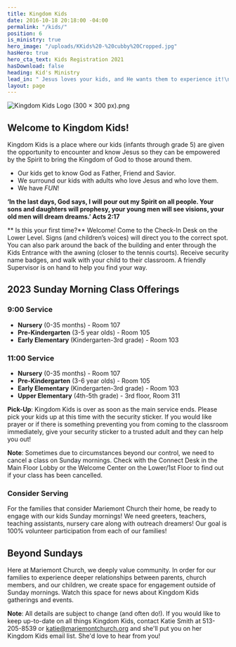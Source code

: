```yaml
---
title: Kingdom Kids
date: 2016-10-18 20:18:00 -04:00
permalink: "/kids/"
position: 6
is_ministry: true
hero_image: "/uploads/KKids%20-%20cubby%20Cropped.jpg"
hasHero: true
hero_cta_text: Kids Registration 2021
hasDownload: false
heading: Kid's Ministry
lead_in: " Jesus loves your kids, and He wants them to experience it!\n"
layout: page
---
```


![Kingdom Kids Logo (300 × 300 px).png](/uploads/Kingdom%20Kids%20Logo%20(300%20%C3%97%20300%20px).png)
## Welcome to Kingdom Kids!

Kingdom Kids is a place where our kids (infants through grade 5) are given the opportunity to encounter and know Jesus so they can be empowered by the Spirit to bring the Kingdom of God to those around them.

* Our kids get to know God as Father, Friend and Savior.
* We surround our kids with adults who love Jesus and who love them.
* We have *FUN*!

**‘In the last days, God says, I will pour out my Spirit on all people. Your sons and daughters will prophesy, your young men will see visions, your old men will dream dreams.’ Acts 2:17**

** Is this your first time?**
Welcome! Come to the Check-In Desk on the Lower Level. Signs (and children’s voices) will direct you to the correct spot. You can also park around the back of the building and enter through the Kids Entrance with the awning (closer to the tennis courts). Receive security name badges, and walk with your child to their classroom. A friendly Supervisor is on hand to help you find your way.

## 2023 Sunday Morning Class Offerings


### **9:00 Service** 
* **Nursery** (0-35 months) - Room 107
* **Pre-Kindergarten** (3-5 year olds) - Room 105
* **Early Elementary** (Kindergarten-3rd grade) - Room 103




### **11:00 Service**
* **Nursery** (0-35 months) - Room 107
* **Pre-Kindergarten** (3-6 year olds) - Room 105
* **Early Elementary** (Kindergarten-3rd grade) - Room 103
* **Upper Elementary** (4th-5th grade) - 3rd floor, Room 311



**Pick-Up**: Kingdom Kids is over as soon as the main service ends. Please pick your kids up at this time with the security sticker. If you would like prayer or if there is something preventing you from coming to the classroom immediately, give your security sticker to a trusted adult and they can help you out! 

**Note**: Sometimes due to circumstances beyond our control, we need to cancel a class on Sunday mornings.  Check with the Connect Desk in the Main Floor Lobby or the Welcome Center on the Lower/1st Floor to find out if your class has been cancelled.

### **Consider Serving**

For the families that consider Mariemont Church their home, be ready to engage with our kids Sunday mornings! We need greeters, teachers, teaching assistants, nursery care along with outreach dreamers!  Our goal is 100% volunteer participation from each of our families!

##  Beyond Sundays
Here at Mariemont Church, we deeply value community.  In order for our families to experience deeper relationships between parents, church members, and our children, we create space for engagement outside of Sunday mornings.  Watch this space for news about Kingdom Kids gatherings and events.


**Note**: All details are subject to change (and often do!). If you would like to keep up-to-date on all things Kingdom Kids, contact Katie Smith at 513-205-8539 or katie@mariemontchurch.org and she'll put you on her Kingdom Kids email list. She'd love to hear from you!  

